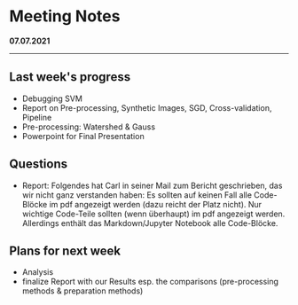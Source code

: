 # Meeting Notes
**07.07.2021**

---

## Last week's progress
- Debugging SVM
- Report on Pre-processing, Synthetic Images, SGD, Cross-validation, Pipeline
- Pre-processing: Watershed & Gauss
- Powerpoint for Final Presentation

## Questions
- Report:
Folgendes hat Carl in seiner Mail zum Bericht geschrieben, das wir nicht ganz verstanden haben:
Es sollten auf keinen Fall alle Code-Blöcke im pdf angezeigt werden (dazu reicht der Platz nicht). 
  Nur wichtige Code-Teile sollten (wenn überhaupt) im pdf angezeigt werden. Allerdings enthält das Markdown/Jupyter 
  Notebook alle Code-Blöcke.

## Plans for next week
- Analysis
- finalize Report with our Results esp. the comparisons (pre-processing methods & preparation methods)
